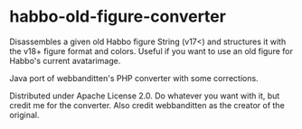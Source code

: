 # habbo-old-figure-converter
Disassembles a given old Habbo figure String (v17&lt;) and structures it with the v18+ figure format and colors.
Useful if you want to use an old figure for Habbo's current avatarimage.

Java port of webbanditten's PHP converter with some corrections.

Distributed under Apache License 2.0.
Do whatever you want with it, but credit me for the converter.
Also credit webbanditten as the creator of the original.
